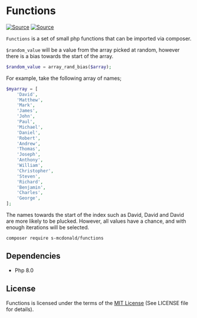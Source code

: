 # Functions
[![Source](https://img.shields.io/badge/source-S_McDonald-blue.svg)](https://github.com/s-mcdonald/Functions)
[![Source](https://img.shields.io/badge/license-MIT-gold.svg)](https://github.com/s-mcdonald/Functions)

`Functions` is a set of small php functions that can be imported via composer.


`$random_value` will be a value from the array picked at random, however there is a bias 
towards the start of the array.

```php
$random_value = array_rand_bias($array);
```

For example, take the following array of names;
```php
$myarray = [
    'David',
    'Matthew',
    'Mark',
    'James',
    'John',
    'Paul',
    'Michael',
    'Daniel',
    'Robert',
    'Andrew',
    'Thomas',
    'Joseph',
    'Anthony',
    'William',
    'Christopher',
    'Steven',
    'Richard',
    'Benjamin',
    'Charles',
    'George',
];
```
The names towards the start of the index such as David, David and David are more likely to be plucked.
However, all values have a chance, and with enough iterations will be selected.

```
composer require s-mcdonald/functions
```

<a name="dependencies"></a>
## Dependencies

*  Php 8.0

## License

Functions is licensed under the terms of the [MIT License](http://opensource.org/licenses/MIT)
(See LICENSE file for details).

